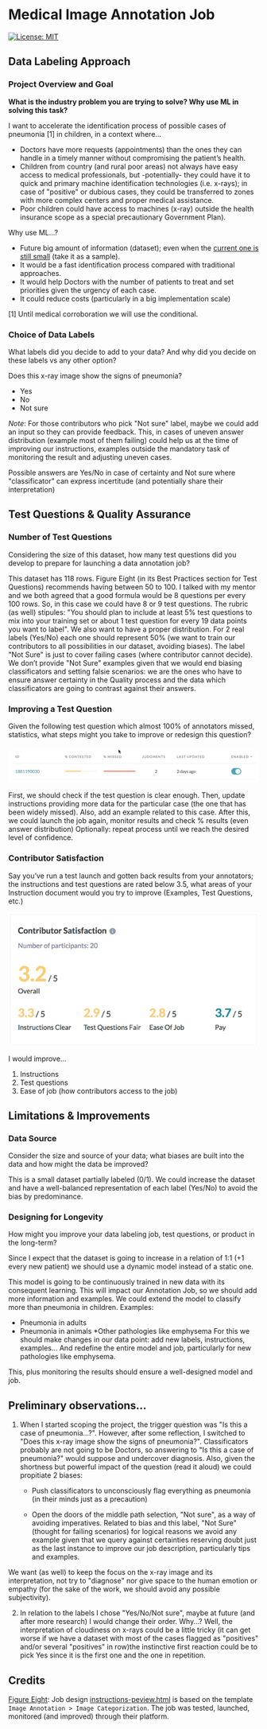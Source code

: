 # Medical Image Annotation Job

[![License: MIT](https://img.shields.io/badge/License-MIT-brightgreen.svg)](https://opensource.org/licenses/MIT)

## Data Labeling Approach

### Project Overview and Goal

**What is the industry problem you are trying to solve? Why use ML in solving this task?**

I want to accelerate the identification process of possible cases of pneumonia [1] in children, in a context where...

* Doctors have more requests (appointments) than the ones they can handle in a timely manner without compromising the patient’s health.
* Children from country (and rural poor areas) not always have easy access to medical professionals, but -potentially- they could have it to quick and primary machine identification technologies (i.e. x-rays); in case of "positive" or dubious cases, they could be transferred to zones  with more complex centers and proper medical assistance.
* Poor children could have access to machines (x-ray) outside the health insurance scope as a special precautionary Government Plan).

Why use ML...?
* Future big amount of information (dataset); even when the [current one is still small](dataset.csv) (take it as a sample).
* It would be a fast identification process compared with traditional approaches.
* It would help Doctors with the number of patients to treat and set priorities given the urgency of each case.
* It could reduce costs (particularly in a big implementation scale) 

[1] Until medical corroboration we will use the conditional.

### Choice of Data Labels

What labels did you decide to add to your data? And why did you decide on these labels vs any other option?

Does this x-ray image show the signs of pneumonia?
* Yes
* No
* Not sure

*Note*: For those contributors who pick "Not sure" label, maybe we could add an input so they can provide feedback. This, in cases of uneven answer distribution (example most of them failing) could help us at the time of improving our instructions, examples outside the mandatory task of monitoring the result and adjusting uneven cases. 

Possible answers are Yes/No in case of certainty and Not sure where "classificator" can express incertitude (and potentially share their interpretation)

## Test Questions & Quality Assurance

### Number of Test Questions

Considering the size of this dataset, how many test questions did you develop to prepare for launching a data annotation job?

This dataset has 118 rows. Figure Eight (in its Best Practices section for Test Questions) recommends having between 50 to 100. 
I talked with my mentor and we both agreed that a good formula would be 8 questions per every 100 rows. So, in this case we could have 8 or 9 test questions.
The rubric (as well) stipules: "You should plan to include at least 5% test questions to mix into your training set or about 1 test question for every 19 data points you want to label".
We also want to have a proper distribution. For 2 real labels (Yes/No) each one should represent 50% (we want to train our contributors to all possibilities in our dataset, avoiding biases).
The label "Not Sure" is just to cover failing cases (where contributor cannot decide). We don’t provide "Not Sure" examples given that we would end biasing classificators and setting falsie scenarios: we are the ones who have to ensure answer certainty in the Quality process and the data which classificators are going to contrast against their answers.

### Improving a Test Question

Given the following test question which almost 100% of annotators missed, statistics, what steps might you take to improve or redesign this question?

![Missed questions](images/monitor.png)

First, we should check if the test question is clear enough.
Then, update instructions providing more data for the particular case (the one that has been widely missed).
Also, add an example related to this case.
After this, we could launch the job again, monitor results and check % results (even answer distribution)
Optionally: repeat process until we reach the desired level of confidence.

### Contributor Satisfaction

Say you’ve run a test launch and gotten back results from your annotators; the instructions and test questions are rated below 3.5, what areas of your Instruction document would you try to improve (Examples, Test Questions, etc.)

![Contributor Satisfaction](images/satisfaction.png)

I would improve…
1.	Instructions
2.	Test questions
3.	Ease of job (how contributors access to the job)

## Limitations & Improvements

### Data Source

Consider the size and source of your data; what biases are built into the data and how might the data be improved?

This is a small dataset partially labeled (0/1). We could increase the dataset and have a well-balanced representation of each label (Yes/No) to avoid the bias by predominance.

### Designing for Longevity

How might you improve your data labeling job, test questions, or product in the long-term?

Since I expect that the dataset is going to increase in a relation of 1:1 (+1 every new patient) we should use a dynamic model instead of a static one. 

This model is going to be continuously trained in new data with its consequent learning. This will impact our Annotation Job, so we should add more information and examples.
We could extend the model to classify more than pneumonia in children.
Examples:
* Pneumonia in adults
* Pneumonia in animals
*Other pathologies like emphysema
For this we should make changes in our data point: add new labels, instructions, examples… And redefine the entire model and job, particularly for new pathologies like emphysema.

This, plus monitoring the results should ensure a well-designed model and job.


## Preliminary observations…

1.	When I started scoping the project, the trigger question was "Is this a case of pneumonia…?". However, after some reflection, I switched to "Does this x-ray image show the signs of pneumonia?".
Classificators probably are not going to be Doctors, so answering to "Is this a case of pneumonia?" would suppose and undercover diagnosis. Also, given the shortness but powerful impact of the question (read it aloud) we could propitiate 2 biases:

    * Push classificators to unconsciously flag everything as pneumonia (in their minds just as a precaution)

    * Open the doors of the middle path selection, "Not sure", as a way of avoiding imperatives. Related to bias and this label, "Not Sure" (thought for failing scenarios) for logical reasons we avoid any example given that we query against certainties reserving doubt just as the last instance to improve our job description, particularly tips and examples.

We want (as well) to keep the focus on the x-ray image and its interpretation, not try to "diagnose" nor give space to the human emotion or empathy (for the sake of the work, we should avoid any possible subjectivity).

2.	In relation to the labels I chose "Yes/No/Not sure", maybe at future (and after more research) I would change their order. Why…? Well, the interpretation of cloudiness on x-rays could be a little tricky (it can get worse if we have a dataset with most of the cases flagged as "positives" and/or several "positives" in row)the instinctive first reaction could be to pick Yes since it is the first one and the one in repetition. 

## Credits

[Figure Eight](https://www.figure-eight.com/): Job design [instructions-peview.html](instructions-preview.htm) is based on the template `Image Annotation > Image Categorization`. The job was tested, launched, monitored (and improved) through their platform.